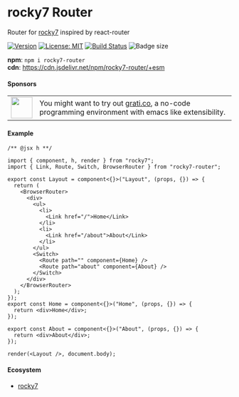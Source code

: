 # rocky7 Router

Router for [rocky7](https://github.com/abhishiv/rocky7) inspired by react-router

[![Version](https://img.shields.io/npm/v/rocky7-router.svg?color=success&style=flat-square)](https://www.npmjs.com/package/rocky7-router)
[![License: MIT](https://img.shields.io/badge/License-MIT-brightgreen.svg)](https://opensource.org/licenses/MIT)
[![Build Status](https://github.com/abhishiv/rocky7-router/actions/workflows/ci.yml/badge.svg)](https://github.com/abhishiv/rocky7-router/actions/workflows/ci.yml)
![Badge size](https://img.badgesize.io/https://cdn.jsdelivr.net/npm/rocky7-router/+esm?compression=gzip&label=gzip&style=flat-square)

**npm**: `npm i rocky7-router`  
**cdn**: https://cdn.jsdelivr.net/npm/rocky7-router/+esm

#### Sponsors

<table>
  <tr>
    <td><img align="middle" width="48" src="https://cdn.www.grati.co/versions/v10/favicons/2318440.png"></td>
    <td>You might want to try out <a href="https://www.grati.co">grati.co</a>, a no-code programming environment with emacs like extensibility.</td>
  </tr>
</table>

#### Example

```tsx
/** @jsx h **/

import { component, h, render } from "rocky7";
import { Link, Route, Switch, BrowserRouter } from "rocky7-router";

export const Layout = component<{}>("Layout", (props, {}) => {
  return (
    <BrowserRouter>
      <div>
        <ul>
          <li>
            <Link href="/">Home</Link>
          </li>
          <li>
            <Link href="/about">About</Link>
          </li>
        </ul>
        <Switch>
          <Route path="" component={Home} />
          <Route path="about" component={About} />
        </Switch>
      </div>
    </BrowserRouter>
  );
});
export const Home = component<{}>("Home", (props, {}) => {
  return <div>Home</div>;
});

export const About = component<{}>("About", (props, {}) => {
  return <div>About</div>;
});

render(<Layout />, document.body);
```

#### Ecosystem

- [rocky7](https://github.com/abhishiv/rocky7)
